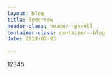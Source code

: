 ```yaml
---
layout: blog
title: Tomorrow
header-class: header--pynell
container-class: container--blog
date: 2018-03-03

---
```


12345
